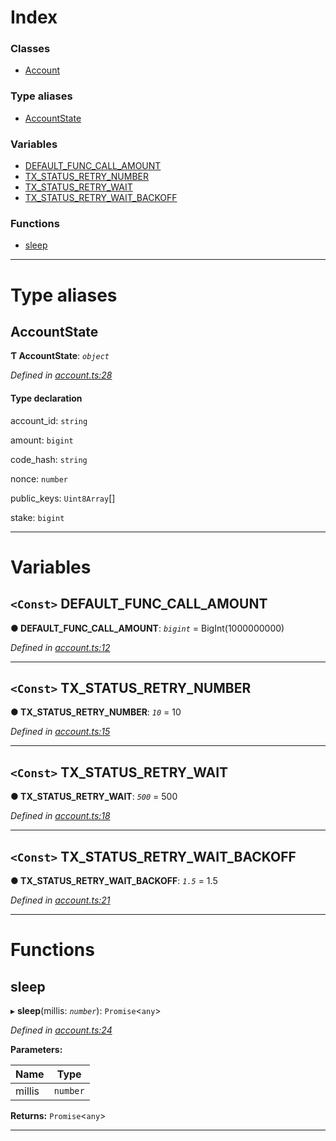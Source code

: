 

# Index

### Classes

* [Account](../classes/_account_.account.md)

### Type aliases

* [AccountState](_account_.md#accountstate)

### Variables

* [DEFAULT_FUNC_CALL_AMOUNT](_account_.md#default_func_call_amount)
* [TX_STATUS_RETRY_NUMBER](_account_.md#tx_status_retry_number)
* [TX_STATUS_RETRY_WAIT](_account_.md#tx_status_retry_wait)
* [TX_STATUS_RETRY_WAIT_BACKOFF](_account_.md#tx_status_retry_wait_backoff)

### Functions

* [sleep](_account_.md#sleep)

---

# Type aliases

<a id="accountstate"></a>

##  AccountState

**Ƭ AccountState**: *`object`*

*Defined in [account.ts:28](https://github.com/nearprotocol/nearlib/blob/206b17f/src.ts/account.ts#L28)*

#### Type declaration

 account_id: `string`

 amount: `bigint`

 code_hash: `string`

 nonce: `number`

 public_keys: `Uint8Array`[]

 stake: `bigint`

___

# Variables

<a id="default_func_call_amount"></a>

## `<Const>` DEFAULT_FUNC_CALL_AMOUNT

**● DEFAULT_FUNC_CALL_AMOUNT**: *`bigint`* =  BigInt(1000000000)

*Defined in [account.ts:12](https://github.com/nearprotocol/nearlib/blob/206b17f/src.ts/account.ts#L12)*

___
<a id="tx_status_retry_number"></a>

## `<Const>` TX_STATUS_RETRY_NUMBER

**● TX_STATUS_RETRY_NUMBER**: *`10`* = 10

*Defined in [account.ts:15](https://github.com/nearprotocol/nearlib/blob/206b17f/src.ts/account.ts#L15)*

___
<a id="tx_status_retry_wait"></a>

## `<Const>` TX_STATUS_RETRY_WAIT

**● TX_STATUS_RETRY_WAIT**: *`500`* = 500

*Defined in [account.ts:18](https://github.com/nearprotocol/nearlib/blob/206b17f/src.ts/account.ts#L18)*

___
<a id="tx_status_retry_wait_backoff"></a>

## `<Const>` TX_STATUS_RETRY_WAIT_BACKOFF

**● TX_STATUS_RETRY_WAIT_BACKOFF**: *`1.5`* = 1.5

*Defined in [account.ts:21](https://github.com/nearprotocol/nearlib/blob/206b17f/src.ts/account.ts#L21)*

___

# Functions

<a id="sleep"></a>

##  sleep

▸ **sleep**(millis: *`number`*): `Promise`<`any`>

*Defined in [account.ts:24](https://github.com/nearprotocol/nearlib/blob/206b17f/src.ts/account.ts#L24)*

**Parameters:**

| Name | Type |
| ------ | ------ |
| millis | `number` |

**Returns:** `Promise`<`any`>

___


